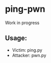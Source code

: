 # ping-pwn
Work in progress

## Usage:
- Victim: ping.py <interface> <attacker IP>
- Attacker: pwn.py <interface> <victim IP>
